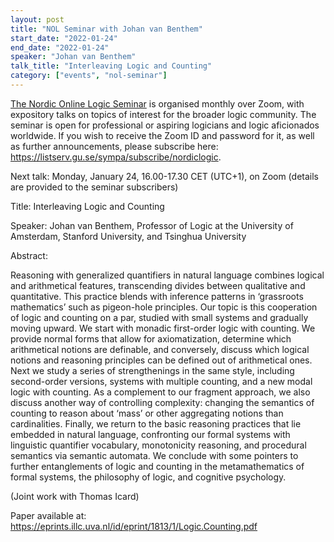 ```yaml
---
layout: post
title: "NOL Seminar with Johan van Benthem"
start_date: "2022-01-24"
end_date: "2022-01-24"
speaker: "Johan van Benthem"
talk_title: "Interleaving Logic and Counting"
category: ["events", "nol-seminar"]
---
```

[The Nordic Online Logic Seminar](/the-NOL-seminar.html)
is organised monthly over Zoom, with expository talks on topics of interest for
the broader logic community. The seminar is open for professional or aspiring
logicians and logic aficionados worldwide. If you wish to receive the Zoom ID
and password for it, as well as further announcements, please subscribe here:
<https://listserv.gu.se/sympa/subscribe/nordiclogic>.

Next talk: Monday, January 24, 16.00-17.30 CET (UTC+1), on Zoom (details are
provided to the seminar subscribers)

Title: Interleaving Logic and Counting

Speaker: Johan van Benthem, Professor of Logic at the University of Amsterdam,
Stanford University, and Tsinghua University

Abstract:

Reasoning with generalized quantifiers in natural language combines logical and
arithmetical features, transcending divides between qualitative and
quantitative. This practice blends with inference patterns in ‘grassroots
mathematics’ such as pigeon-hole principles. Our topic is this cooperation of
logic and counting on a par, studied with small systems and gradually moving
upward. We start with monadic first-order logic with counting. We provide normal
forms that allow for axiomatization, determine which arithmetical notions are
definable, and conversely, discuss which logical notions and reasoning
principles can be defined out of arithmetical ones. Next we study a series of
strengthenings in the same style, including second-order versions, systems with
multiple counting, and a new modal logic with counting. As a complement to our
fragment approach, we also discuss another way of controlling complexity:
changing the semantics of counting to reason about ‘mass’ or other aggregating
notions than cardinalities. Finally, we return to the basic reasoning practices
that lie embedded in natural language, confronting our formal systems with
linguistic quantifier vocabulary, monotonicity reasoning, and procedural
semantics via semantic automata. We conclude with some pointers to further
entanglements of logic and counting in the metamathematics of formal systems,
the philosophy of logic, and cognitive psychology.

(Joint work with Thomas Icard)

Paper available at:
<https://eprints.illc.uva.nl/id/eprint/1813/1/Logic.Counting.pdf>
